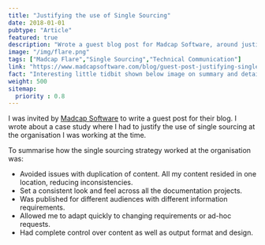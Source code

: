 ```yaml
---
title: "Justifying the use of Single Sourcing"
date: 2018-01-01
pubtype: "Article"
featured: true
description: "Wrote a guest blog post for Madcap Software, around justifying the use of single sourcing in documentation."
image: "/img/flare.png"
tags: ["Madcap Flare","Single Sourcing","Technical Communication"]
link: "https://www.madcapsoftware.com/blog/guest-post-justifying-single-sourcing/"
fact: "Interesting little tidbit shown below image on summary and detail page"
weight: 500
sitemap:
  priority : 0.8
---
```


I was invited by [Madcap Software](https://www.madcapsoftware.com/) to write a guest post for their blog. I wrote about a case study where I had to justify the use of single sourcing at the organisation I was working at the time.

To summarise how the single sourcing strategy worked at the organisation was:

- Avoided issues with duplication of content. All my content resided in one location, reducing inconsistencies.
- Set a consistent look and feel across all the documentation projects.
- Was published for different audiences with different information requirements.
- Allowed me to adapt quickly to changing requirements or ad-hoc requests.
- Had complete control over content as well as output format and design.
